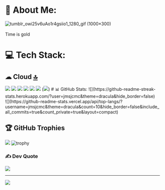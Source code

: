 # 💫 About Me:
![tumblr_owi25v6uAo1r4gsiio1_1280_gif (1000×300)](https://github.com/user-attachments/assets/5299e153-f045-46f2-a9fc-46cb47dda3a4)
<br></br>
Time is gold



# 💻 Tech Stack:
## ☁ Cloud [🔝](#menu)
<img src="https://img.shields.io/badge/Amazon AWS-FF9900?style=for-the-badge&logo=amazonaws&logoColor=white" />   
<img src="https://img.shields.io/badge/Azure_DevOps-0078D7?style=for-the-badge&logo=azure-devops&logoColor=white" />   
<img src="https://img.shields.io/badge/Google_Cloud-4285F4?style=for-the-badge&logo=google-cloud&logoColor=white" />   
<img src="https://img.shields.io/badge/Hostinger-673DE6?style=for-the-badge&logo=hostinger&logoColor=white" />
<img src="https://img.shields.io/badge/microsoft%20azure-0089D6?style=for-the-badge&logo=microsoft-azure&logoColor=white" />  
<img src="https://img.shields.io/badge/Oracle-F80000?style=for-the-badge&logo=oracle&logoColor=black" /> 
(<img src="https://img.shields.io/badge/Vercel-000000?style=for-the-badge&logo=vercel&logoColor=white" />)    
# 📊 GitHub Stats:
![](https://github-readme-streak-stats.herokuapp.com/?user=jmsjcmc&theme=dracula&hide_border=false)<br/>
![](https://github-readme-stats.vercel.app/api/top-langs/?username=jmsjcmc&theme=dracula&count=10&hide_border=false&include_all_commits=true&count_private=true&layout=compact)


## 🏆 GitHub Trophies
![](https://github-trophies.vercel.app/?username=jmsjcmc&theme=dracula&no-frame=false&no-bg=false&margin-w=4)
![trophy](https://github-profile-trophy.vercel.app/?username=jmsjcmc&theme=dracula&no-frame=false&no-bg=false&margin-w=4)

### ✍️ Dev Quote
![](https://quotes-github-readme.vercel.app/api?type=horizontal&theme=merko)

---
[![](https://visitcount.itsvg.in/api?id=jmsjcmc&icon=5&color=0)](https://visitcount.itsvg.in)
<!-- Proudly created with GPRM ( https://gprm.itsvg.in ) -->
